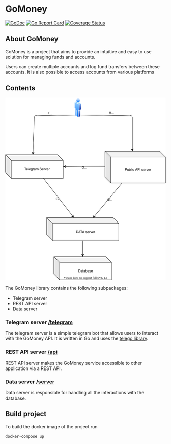 # GoMoney 
[![GoDoc](https://godoc.org/github.com/lordvidex/gomoney?status.svg)](https://godoc.org/github.com/lordvidex/gomoney)
[![Go Report Card](https://goreportcard.com/badge/github.com/lordvidex/gomoney)](https://goreportcard.com/report/github.com/lordvidex/gomoney)
[![Coverage Status](https://coveralls.io/repos/github/lordvidex/gomoney/badge.svg?branch=main)](https://coveralls.io/github/lordvidex/gomoney?branch=main)

## About GoMoney
GoMoney is a project that aims to provide an intuitive
 and easy to use solution for managing funds and accounts.
 
 Users can create multiple accounts and log fund transfers between these accounts. It is also possible to access accounts from various platforms

## Contents
![schema](./schema.drawio.svg)

The GoMoney library contains the following subpackages:
- Telegram server
- REST API server 
- Data server

### Telegram server [/telegram](/telegram/)

The telegram server is a simple telegram bot that allows users to interact with the GoMoney API. It is written in Go and uses the [telego library](https://github.com/SakoDroid/telego).

### REST API server [/api](/api)

REST API server makes the GoMoney service accessible to other application via a REST API. 

### Data server [/server](/server)

Data server is responsible for handling all the interactions with the database.


## Build project 
To build the docker image of the project run
```bash
docker-compose up
```

